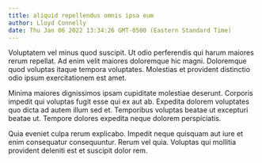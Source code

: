 ```yaml
---
title: aliquid repellendus omnis ipsa eum
author: Lloyd Connelly
date: Thu Jan 06 2022 13:34:26 GMT-0500 (Eastern Standard Time)
---
```

Voluptatem vel minus quod suscipit. Ut odio perferendis qui harum maiores rerum repellat. Ad enim velit maiores doloremque hic magni. Doloremque quod voluptas itaque tempora voluptates. Molestias et provident distinctio odio ipsum exercitationem est amet.

 Minima maiores dignissimos ipsam cupiditate molestiae deserunt. Corporis impedit qui voluptas fugit esse qui ex aut ab. Expedita dolorem voluptates quo dicta ad autem illum sed et. Temporibus voluptas beatae ut excepturi beatae ut. Tempore dolores expedita neque dolorem perspiciatis.

 Quia eveniet culpa rerum explicabo. Impedit neque quisquam aut iure et enim consequatur consequuntur. Rerum vel quia. Voluptas qui mollitia provident deleniti est et suscipit dolor rem.